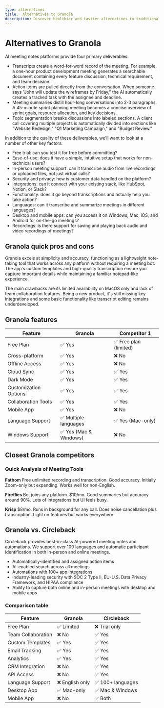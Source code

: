 ```yaml
---
type: alternatives
title:  Alternatives to Granola  
description: Discover healthier and tastier alternatives to traditional granola. Compare granola with circleback and find your new favorite breakfast option.
---
```


# Alternatives to Granola    
AI meeting notes platforms provide four primary deliverables:  
  
* Transcripts create a word-for-word record of the meeting. For example, a one-hour product development meeting generates a searchable document containing every feature discussion, technical requirement, and team decision.  
* Action items are pulled directly from the conversation. When someone says "John will update the wireframes by Friday," the AI automatically creates a tracked task with the assignee and deadline.  
* Meeting summaries distill hour-long conversations into 2-3 paragraphs. A 45-minute sprint planning meeting becomes a concise overview of sprint goals, resource allocation, and key decisions.  
* Topic segmentation breaks discussions into labeled sections. A client call covering multiple projects is automatically divided into sections like "Website Redesign," "Q1 Marketing Campaign," and "Budget Review."  
  
In addition to the quality of these deliverables, we'll want to look at a number of other key factors:  
  
* Free trial: can you test it for free before committing?  
* Ease-of-use: does it have a simple, intuitive setup that works for non-technical users?  
* In-person meeting support: can it transcribe audio from live recordings or uploaded files, not just virtual calls?  
* Security and privacy: how is customer data handled on the platform?  
* Integrations: can it connect with your existing stack, like HubSpot, Notion, or Slack?  
* Functionality: does it go beyond transcriptions and actually help you take action?  
* Languages: can it transcribe and summarize meetings in different languages?  
* Desktop and mobile apps: can you access it on Windows, Mac, iOS, and Android for on-the-go meetings?  
* Recordings: is there support for saving and playing back audio and video recordings of meetings?    
## Granola quick pros and cons    
Granola excels at simplicity and accuracy, functioning as a lightweight note-taking tool that works across any platform without requiring a meeting bot. The app's custom templates and high-quality transcription ensure you capture important details while maintaining a familiar notepad-like experience.

The main drawbacks are its limited availability on MacOS only and lack of team collaboration features. Being a new product, it's still missing key integrations and some basic functionality like transcript editing remains underdeveloped.  
## Granola features    
| Feature               | Granola               | Competitor 1          |
|-----------------------|-----------------------|-----------------------|
| Free Plan             | ✅ Yes                | ✅ Free plan (limited)|
| Cross-platform        | ✅ Yes                | ❌ No                 |
| Offline Access        | ✅ Yes                | ❌ No                 |
| Cloud Sync            | ✅ Yes                | ✅ Yes                |
| Dark Mode             | ✅ Yes                | ✅ Yes                |
| Customization Options | ✅ Yes                | ✅ Yes                |
| Collaboration Tools   | ✅ Yes                | ✅ Yes                |
| Mobile App            | ✅ Yes                | ❌ No                 |
| Language Support      | ✅ Multiple languages | ✅ Yes (Mac-only)     |
| Windows Support       | ✅ Yes (Mac & Windows)| ❌ No                 |  
## Closest Granola competitors    
### Quick Analysis of Meeting Tools

**Fathom**
Free unlimited recording and transcription. Good accuracy. Initially Zoom-only but expanding. Works well for non-English.

**Fireflies**
Bot joins any platform. $10/mo. Good summaries but accuracy around 90%. Lots of integrations but UI feels busy.

**Krisp**
$8/mo. Runs in background for any call. Does noise cancellation plus transcription. Light on features but works everywhere.  
## Granola vs. Circleback  
Circleback provides best-in-class AI-powered meeting notes and automations. We support over 100 languages and automatic participant identification in both in-person and online meetings.  
  
* Automatically-identified and assigned action items  
* AI-enabled search across all meetings  
* Automations with 100+ app integrations  
* Industry-leading security with SOC 2 Type II, EU-U.S. Data Privacy Framework, and HIPAA compliance  
* Ability to capture both online and in-person meetings with desktop and mobile apps    
### Comparison table  
| Feature | Granola | Circleback |
|----------|----------|------------|
| Free Plan | ✅ Limited | ❌ Trial only |
| Team Collaboration | ❌ No | ✅ Yes |
| Custom Templates | ✅ Yes | ✅ Yes |
| Email Tracking | ✅ Yes | ✅ Yes |
| Analytics | ✅ Yes | ✅ Yes |
| CRM Integration | ❌ No | ✅ Yes |
| API Access | ❌ No | ✅ Yes |
| Language Support | ❌ English only | ✅ 100+ languages |
| Desktop App | ✅ Mac-only | ✅ Mac & Windows |
| Mobile App | ❌ No | ✅ Both |